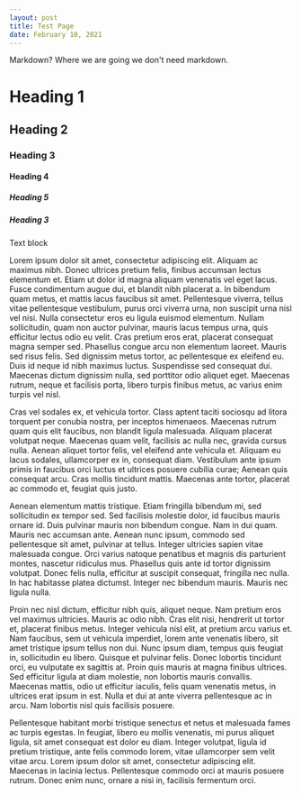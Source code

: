 ```yaml
---
layout: post
title: Test Page
date: February 10, 2021
---
```

Markdown? Where we are going we don't need markdown.

# Heading 1

## Heading 2

### Heading 3

#### Heading 4

##### Heading 5

##### Heading 3

Text block

Lorem ipsum dolor sit amet, consectetur adipiscing elit. Aliquam ac maximus nibh. Donec ultrices pretium felis, finibus accumsan lectus elementum et. Etiam ut dolor id magna aliquam venenatis vel eget lacus. Fusce condimentum augue dui, et blandit nibh placerat a. In bibendum quam metus, et mattis lacus faucibus sit amet. Pellentesque viverra, tellus vitae pellentesque vestibulum, purus orci viverra urna, non suscipit urna nisl vel nisi. Nulla consectetur eros eu ligula euismod elementum. Nullam sollicitudin, quam non auctor pulvinar, mauris lacus tempus urna, quis efficitur lectus odio eu velit. Cras pretium eros erat, placerat consequat magna semper sed. Phasellus congue arcu non elementum laoreet. Mauris sed risus felis. Sed dignissim metus tortor, ac pellentesque ex eleifend eu. Duis id neque id nibh maximus luctus. Suspendisse sed consequat dui. Maecenas dictum dignissim nulla, sed porttitor odio aliquet eget. Maecenas rutrum, neque et facilisis porta, libero turpis finibus metus, ac varius enim turpis vel nisl.

Cras vel sodales ex, et vehicula tortor. Class aptent taciti sociosqu ad litora torquent per conubia nostra, per inceptos himenaeos. Maecenas rutrum quam quis elit faucibus, non blandit ligula malesuada. Aliquam placerat volutpat neque. Maecenas quam velit, facilisis ac nulla nec, gravida cursus nulla. Aenean aliquet tortor felis, vel eleifend ante vehicula et. Aliquam eu lacus sodales, ullamcorper ex in, consequat diam. Vestibulum ante ipsum primis in faucibus orci luctus et ultrices posuere cubilia curae; Aenean quis consequat arcu. Cras mollis tincidunt mattis. Maecenas ante tortor, placerat ac commodo et, feugiat quis justo.

Aenean elementum mattis tristique. Etiam fringilla bibendum mi, sed sollicitudin ex tempor sed. Sed facilisis molestie dolor, id faucibus mauris ornare id. Duis pulvinar mauris non bibendum congue. Nam in dui quam. Mauris nec accumsan ante. Aenean nunc ipsum, commodo sed pellentesque sit amet, pulvinar at tellus. Integer ultricies sapien vitae malesuada congue. Orci varius natoque penatibus et magnis dis parturient montes, nascetur ridiculus mus. Phasellus quis ante id tortor dignissim volutpat. Donec felis nulla, efficitur at suscipit consequat, fringilla nec nulla. In hac habitasse platea dictumst. Integer nec bibendum mauris. Mauris nec ligula nulla.

Proin nec nisl dictum, efficitur nibh quis, aliquet neque. Nam pretium eros vel maximus ultricies. Mauris ac odio nibh. Cras elit nisi, hendrerit ut tortor et, placerat finibus metus. Integer vehicula nisl elit, at pretium arcu varius et. Nam faucibus, sem ut vehicula imperdiet, lorem ante venenatis libero, sit amet tristique ipsum tellus non dui. Nunc ipsum diam, tempus quis feugiat in, sollicitudin eu libero. Quisque et pulvinar felis. Donec lobortis tincidunt orci, eu vulputate ex sagittis at. Proin quis mauris at magna finibus ultrices. Sed efficitur ligula at diam molestie, non lobortis mauris convallis. Maecenas mattis, odio ut efficitur iaculis, felis quam venenatis metus, in ultrices erat ipsum in est. Nulla et dui at ante viverra pellentesque ac in arcu. Nam lobortis nisl quis facilisis posuere.

Pellentesque habitant morbi tristique senectus et netus et malesuada fames ac turpis egestas. In feugiat, libero eu mollis venenatis, mi purus aliquet ligula, sit amet consequat est dolor eu diam. Integer volutpat, ligula id pretium tristique, ante felis commodo lorem, vitae ullamcorper sem velit vitae arcu. Lorem ipsum dolor sit amet, consectetur adipiscing elit. Maecenas in lacinia lectus. Pellentesque commodo orci at mauris posuere rutrum. Donec enim nunc, ornare a nisi in, facilisis fermentum orci.